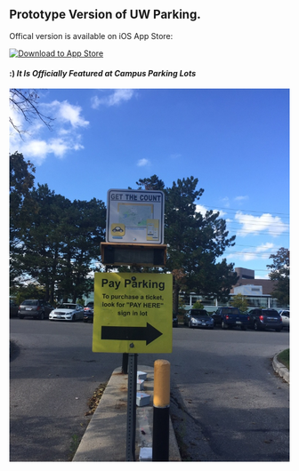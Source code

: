 ## Prototype Version of UW Parking. 

Offical version is available on iOS App Store: 


<a href="https://itunes.apple.com/ca/app/uw-parking/id1090686978?mt=8"><img src="http://www.particlenews.com/apps/landing_downloadv2_v1.0.0.3/landing_downloadv2_ios_download.svg" alt="Download to App Store" width="120" height="40"></a>


#### :) _It Is Officially Featured at Campus Parking Lots_ 

<img src="https://github.com/evisoup/UW-Parking/blob/master/FeaturedAtCampus.jpg">

